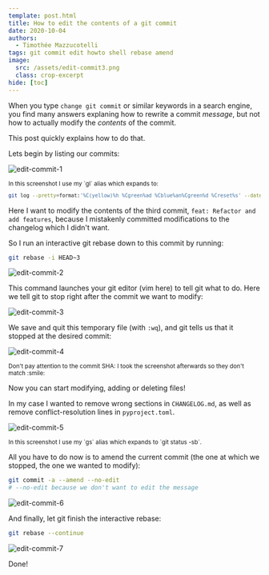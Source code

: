 ```yaml
---
template: post.html
title: How to edit the contents of a git commit
date: 2020-10-04
authors:
  - Timothée Mazzucotelli
tags: git commit edit howto shell rebase amend
image:
  src: /assets/edit-commit3.png
  class: crop-excerpt
hide: [toc]
---
```


When you type `change git commit` or similar keywords in a search engine, you find many answers explaning how to rewrite a commit *message*, but not how to actually modify the *contents* of the commit.

This post quickly explains how to do that.

<!--more-->

Lets begin by listing our commits:

![edit-commit-1](../assets/edit-commit1.png)

<small>
In this screenshot I use my `gl` alias which expands to:

```bash
git log --pretty=format:'%C(yellow)%h %Cgreen%ad %Cblue%an%Cgreen%d %Creset%s' --date=short --graph
```

</small>

Here I want to modify the contents of the third commit, `feat: Refactor and add features`, because I mistakenly committed modifications to the changelog which I didn't want.

So I run an interactive git rebase down to this commit by running:

```bash
git rebase -i HEAD~3
```

![edit-commit-2](../assets/edit-commit2.png)

This command launches your git editor (vim here) to tell git what to do. Here we tell git to stop right after the commit we want to modify:

![edit-commit-3](../assets/edit-commit3.png)

We save and quit this temporary file (with `:wq`), and git tells us that it stopped at the desired commit:

![edit-commit-4](../assets/edit-commit4.png)

<small>
Don't pay attention to the commit SHA:
I took the screenshot afterwards so they don't match :smile:
</small>

Now you can start modifying, adding or deleting files!

In my case I wanted to remove wrong sections in `CHANGELOG.md`, as well as remove conflict-resolution lines in `pyproject.toml`.

![edit-commit-5](../assets/edit-commit5.png)

<small>
In this screenshot I use my `gs` alias
which expands to `git status -sb`.
</small> 

All you have to do now is to amend the current commit (the one at which we stopped, the one we wanted to modify):

```bash
git commit -a --amend --no-edit
# --no-edit because we don't want to edit the message
```

![edit-commit-6](../assets/edit-commit6.png)

And finally, let git finish the interactive rebase:

```bash
git rebase --continue
```

![edit-commit-7](../assets/edit-commit7.png)

Done!

